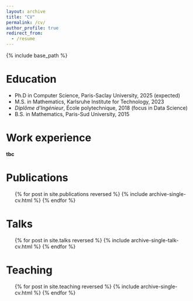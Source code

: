 ```yaml
---
layout: archive
title: "CV"
permalink: /cv/
author_profile: true
redirect_from:
  - /resume
---
```


{% include base_path %}

Education
======
* Ph.D in Computer Science, Paris-Saclay University, 2025 (expected)
* M.S. in Mathematics, Karlsruhe Institute for Technology, 2023
* *Diplôme d'Ingénieur*, École polytechnique, 2018 (focus in Data Science)
* B.S. in Mathematics, Paris-Sud University, 2015

Work experience
======
**tbc**

Publications
======
  <ul>{% for post in site.publications reversed %}
    {% include archive-single-cv.html %}
  {% endfor %}</ul>
  
Talks
======
  <ul>{% for post in site.talks reversed %}
    {% include archive-single-talk-cv.html  %}
  {% endfor %}</ul>
  
Teaching
======
  <ul>{% for post in site.teaching reversed %}
    {% include archive-single-cv.html %}
  {% endfor %}</ul>
<!--  
Service and leadership
======
* Currently signed in to 43 different slack teams
-->

